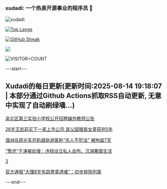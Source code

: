 ### xudadi: 一个热衷开源事业的程序员 👋

![xudadi](https://github-readme-stats-git-masterorgs-github-readme-stats-team.vercel.app/api?username=xudadi)

[![Top Langs](https://github-readme-stats.vercel.app/api/top-langs/?username=xudadi)](https://github.com/anuraghazra/github-readme-stats)

[![GitHub Streak](https://streak-stats.demolab.com?user=xudadi&locale=zh_Hans)](https://git.io/streak-stats)

![](https://raw.githubusercontent.com/xudadi/xudadi/main/assets/github-contribution-grid-snake.svg)

![VISITOR+COUNT](https://komarev.com/ghpvc/?username=xudadi&label=VISITOR+COUNT)


---start---

## Xudadi的每日更新(更新时间:2025-08-14 19:18:07 | 本部分通过Github Actions抓取RSS自动更新, 无意中实现了自动刷绿墙...)

[渝北区第三实验小学校公开招聘编外教师公告](https://www.gongkaoleida.com/article/2566407)

[26岁王凯莉买下一家上市公司 其父因猥亵女童获刑5年](https://m.163.com/news/article/K6SHOFAB0512B07B.html)

[涠洲岛观光车司机威胁游客称"杀人不犯法" 被拘留7天](https://m.163.com/news/article/K6RVSAQS05345ARG.html)

["警虎"于涛被处理：违规设立私人会所、沉溺奢靡生活](https://m.163.com/news/article/K6SEAJDK05345ARG.html)

[3](https://m.163.com/touch/news/sub/domestic)

[官方通报"大理8岁失踪男童遇难"：初步排除刑案](https://m.163.com/news/article/K6SFPECU0001899O.html)

---end---
